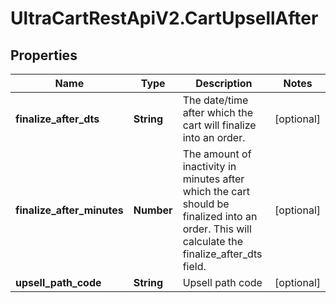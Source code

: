 # UltraCartRestApiV2.CartUpsellAfter

## Properties

Name | Type | Description | Notes
------------ | ------------- | ------------- | -------------
**finalize_after_dts** | **String** | The date/time after which the cart will finalize into an order. | [optional] 
**finalize_after_minutes** | **Number** | The amount of inactivity in minutes after which the cart should be finalized into an order.  This will calculate the finalize_after_dts field. | [optional] 
**upsell_path_code** | **String** | Upsell path code | [optional] 


